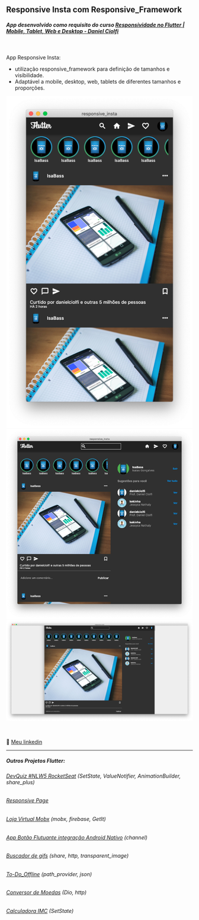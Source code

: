## Responsive Insta com Responsive_Framework
##### App desenvolvido como requisito do curso [Responsividade no Flutter | Mobile, Tablet, Web e Desktop - Daniel Ciolfi](https://www.udemy.com/course/responsividade-flutter/)

<br>

App Responsive Insta:
- utilização responsive_framework para definição de tamanhos e visibilidade. 
- Adaptável a mobile, desktop, web, tablets de diferentes tamanhos e proporções.


![screen](/imgs/screen01.png) 
![screen](/imgs/screen02.png)
![screen](/imgs/screen03.png) 

<br>

💬 [Meu linkedin](https://www.linkedin.com/in/isaias-gon%C3%A7alves-igs/)

<hr>

##### Outros Projetos Flutter:
###### [DevQuiz #NLW5 RocketSeat](https://github.com/IsaBass/nlw5_devquiz) (SetState, ValueNotifier, AnimationBuilder, share_plus)

###### [Responsive Page](https://github.com/IsaBass/responsive_page) 
###### [Loja Virtual Mobx](https://github.com/IsaBass/cursolojavirtual_mobx) (mobx, firebase, GetIt)
###### [App Botão Flutuante integração Android Nativo](https://github.com/IsaBass/floatingchannelandroid) (channel)
###### [Buscador de gifs](https://github.com/IsaBass/buscador_gifs) (share, http, transparent_image)
###### [To-Do_Offline](https://github.com/IsaBass/todo_offline) (path_provider, json)
###### [Conversor de Moedas](https://github.com/IsaBass/conversor_moedas) (Dio, http)
###### [Calculadora IMC](https://github.com/IsaBass/calcIMC) (SetState)





<!--
## Meus Projetos Flutter:
#### [DevQuiz #NLW5 RocketSeat](https://github.com/IsaBass/nlw5_devquiz)
- projeto da 5ª NLW , trilha Flutter
- SetState, ValueNotifier, AnimationBuilder, shared_plus
<!--
#### [Calculadora IMC](https://github.com/IsaBass/calcIMC)
- projeto inicial de aprendizado
- SetState
-->


